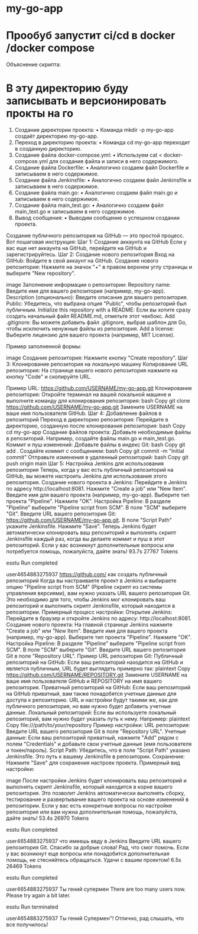 # my-go-app
# Прообуб запустит ci/cd в docker /docker compose
Объяснение скрипта:
# В эту директорию буду записывать и версионировать прокты на го

1.	Создание директории проекта:
•	Команда mkdir -p my-go-app создаёт директорию my-go-app.
2.	Переход в директорию проекта:
•	Команда cd my-go-app переходит в созданную директорию.
3.	Создание файла docker-compose.yml:
•	Используем cat <<EOF > docker-compose.yml для создания файла и записи в него содержимого.
4.	Создание файла Dockerfile:
•	Аналогично создаем файл Dockerfile и записываем в него содержимое.
5.	Создание файла Jenkinsfile:
•	Аналогично создаем файл Jenkinsfile и записываем в него содержимое.
6.	Создание файла main.go:
•	Аналогично создаем файл main.go и записываем в него содержимое.
7.	Создание файла main_test.go:
•	Аналогично создаем файл main_test.go и записываем в него содержимое.
8.	Вывод сообщения:
•	Выводим сообщение о успешном создании проекта.

Создание публичного репозитория на GitHub — это простой процесс. Вот пошаговая инструкция:
Шаг 1: Создание аккаунта на GitHub
Если у вас еще нет аккаунта на GitHub, перейдите на GitHub и зарегистрируйтесь.
Шаг 2: Создание нового репозитория
Вход на GitHub:
Войдите в свой аккаунт на GitHub.
Создание нового репозитория:
Нажмите на значок "+" в правом верхнем углу страницы и выберите "New repository".


image
Заполнение информации о репозитории:
Repository name: Введите имя для вашего репозитория (например, my-go-app).
Description (опционально): Введите описание для вашего репозитория.
Public: Убедитесь, что выбрана опция "Public", чтобы репозиторий был публичным.
Initialize this repository with a README: Если вы хотите сразу создать начальный файл README.md, отметьте этот чекбокс.
Add .gitignore: Вы можете добавить файл .gitignore, выбрав шаблон для Go, чтобы исключить ненужные файлы из репозитория.
Add a license: Выберите лицензию для вашего проекта (например, MIT License).

Пример заполненной формы:

image
Создание репозитория:
Нажмите кнопку "Create repository".
Шаг 3: Клонирование репозитория на локальную машину
Копирование URL репозитория:
На странице вашего нового репозитория нажмите на кнопку "Code" и скопируйте URL.

Пример URL: https://github.com/USERNAME/my-go-app.git
Клонирование репозитория:
Откройте терминал на вашей локальной машине и выполните команду для клонирования репозитория:
bash
Copy
     git clone https://github.com/USERNAME/my-go-app.git
Замените USERNAME на ваше имя пользователя GitHub.
Шаг 4: Добавление файлов в репозиторий
Переход в директорию репозитория:
Перейдите в директорию, созданную после клонирования репозитория:
bash
Copy
     cd my-go-app
Создание файлов проекта:
Добавьте необходимые файлы в репозиторий. Например, создайте файлы main.go и main_test.go.
Коммит и пуш изменений:
Добавьте файлы в индекс Git:
bash
Copy
     git add .
Создайте коммит с сообщением:
bash
Copy
     git commit -m "Initial commit"
Отправьте изменения в удаленный репозиторий:
bash
Copy
     git push origin main
Шаг 5: Настройка Jenkins для использования репозитория
Теперь, когда у вас есть публичный репозиторий на GitHub, вы можете настроить Jenkins для использования этого репозитория.
Создание нового проекта в Jenkins:
Перейдите в Jenkins по адресу http://localhost:8081.
Нажмите "Create a job" или "New Item".
Введите имя для вашего проекта (например, my-go-app).
Выберите тип проекта "Pipeline".
Нажмите "OK".
Настройка Pipeline:
В разделе "Pipeline" выберите "Pipeline script from SCM".
В поле "SCM" выберите "Git".
Введите URL вашего репозитория Git: https://github.com/USERNAME/my-go-app.git.
В поле "Script Path" укажите Jenkinsfile.
Нажмите "Save".
Теперь Jenkins будет автоматически клонировать ваш репозиторий и выполнять скрипт Jenkinsfile каждый раз, когда вы делаете коммит и пуш в этот репозиторий.
Если у вас возникнут дополнительные вопросы или потребуется помощь, пожалуйста, дайте знать!
93.7s
27767 Tokens

esstu
Run completed

user4654883275937
https://github.com/ как создать публичный репозиторий
Когда вы настраиваете проект в Jenkins и выбираете опцию "Pipeline script from SCM" (Pipeline скрипт из системы управления версиями), вам нужно указать URL вашего репозитория Git. Это необходимо для того, чтобы Jenkins мог клонировать ваш репозиторий и выполнить скрипт Jenkinsfile, который находится в репозитории.
Примерный процесс настройки:
Открытие Jenkins:
Перейдите в браузер и откройте Jenkins по адресу: http://localhost:8081.
Создание нового проекта:
На главной странице Jenkins нажмите "Create a job" или "New Item".
Введите имя для вашего проекта (например, my-go-app).
Выберите тип проекта "Pipeline".
Нажмите "OK".
Настройка Pipeline:
В разделе "Pipeline" выберите "Pipeline script from SCM".
В поле "SCM" выберите "Git".
Введите URL вашего репозитория Git в поле "Repository URL".
Пример URL репозитория Git:
Публичный репозиторий на GitHub:
Если ваш репозиторий находится на GitHub и является публичным, URL будет выглядеть примерно так:
plaintext
Copy
  https://github.com/USERNAME/REPOSITORY.git
Замените USERNAME на ваше имя пользователя GitHub и REPOSITORY на имя вашего репозитория.
Приватный репозиторий на GitHub:
Если ваш репозиторий на GitHub приватный, вам также понадобятся учетные данные для доступа к репозиторию. URL и настройки будут такими же, как для публичного репозитория, но вам нужно будет добавить учетные данные.
Локальный репозиторий:
Если вы используете локальный репозиторий, вам нужно будет указать путь к нему. Например:
plaintext
Copy
  file:///path/to/your/repository
Пример настройки:
URL репозитория:
Введите URL вашего репозитория Git в поле "Repository URL".
Учетные данные:
Если ваш репозиторий приватный, нажмите "Add" рядом с полем "Credentials" и добавьте свои учетные данные (имя пользователя и токен/пароль).
Script Path:
Убедитесь, что в поле "Script Path" указано Jenkinsfile. Это путь к вашему Jenkinsfile в репозитории.
Сохранение:
Нажмите "Save" для сохранения настроек проекта.
Примерный вид настройки:

image
После настройки Jenkins будет клонировать ваш репозиторий и выполнять скрипт Jenkinsfile, который находится в корне вашего репозитория. Это позволит Jenkins автоматически выполнять сборку, тестирование и развертывание вашего проекта на основе изменений в репозитории.
Если у вас есть конкретные вопросы по настройке репозитория или вам нужна дополнительная помощь, пожалуйста, дайте знать!
53.4s
26970 Tokens

esstu
Run completed

user4654883275937
что имеешь ввду в Jenkins Введите URL вашего репозитория Git.
Спасибо за добрые слова! Рад, что смог помочь. Если у вас возникнут еще вопросы или понадобится дополнительная помощь, не стесняйтесь обращаться. Удачи с вашим проектом!
6.5s
26469 Tokens

esstu
Run completed

user4654883275937
Ты гений супермен
There are too many users now. Please try again a bit later.

esstu
Run terminated

user4654883275937
Ты гений Супермен"!
Отлично, рад слышать, что все получилось! 
